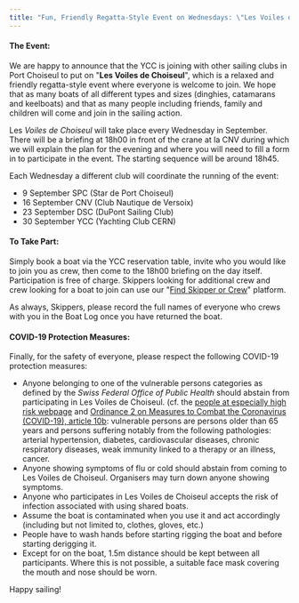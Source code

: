 ```yaml
---
title: "Fun, Friendly Regatta-Style Event on Wednesdays: \"Les Voiles de Choiseul\""
---
```


#### The Event:

We are happy to announce that the YCC is joining with other sailing clubs in Port Choiseul to put on "**Les Voiles de Choiseul**", which is a relaxed and friendly regatta-style event where everyone is welcome to join. We hope that as many boats of all different types and sizes (dinghies, catamarans and keelboats) and that as many people including friends, family and children will come and join in the sailing action.
    
Les *Voiles de Choiseul* will take place every Wednesday in September. There will be a briefing at 18h00 in front of the crane at la CNV during which we will explain the plan for the evening and where you will need to fill a form in to participate in the event. The starting sequence will be around 18h45.
    
Each Wednesday a different club will coordinate the running of the event:
- 9 September SPC (Star de Port Choiseul)
- 16 September CNV (Club Nautique de Versoix)
- 23 September DSC (DuPont Sailing Club)
- 30 September YCC (Yachting Club CERN)

#### To Take Part:
Simply book a boat via the YCC reservation table, invite who you would like to join you as crew, then come to the 18h00 briefing on the day itself. Participation is free of charge. Skippers looking for additional crew and crew looking for a boat to join can use our "[Find Skipper or Crew](https://ycc.anselme.info/outing)" platform.
    
As always, Skippers, please record the full names of everyone who crews with you in the Boat Log once you have returned the boat.

#### COVID-19 Protection Measures:

Finally, for the safety of everyone, please respect the following COVID-19 protection measures:

- Anyone belonging to one of the vulnerable persons categories as defined by the *Swiss Federal Office of Public Health* should abstain from participating in Les Voiles de Choiseul. (cf. the [people at especially high risk webpage](https://www.bag.admin.ch/bag/en/home/krankheiten/ausbrueche-epidemien-pandemien/aktuelle-ausbrueche-epidemien/novel-cov/besonders-gefaehrdete-menschen.html) and [Ordinance 2 on Measures to Combat the Coronavirus (COVID-19), article 10b](https://www.admin.ch/opc/en/classified-compilation/20200744/index.html#a10b): vulnerable persons are persons older than 65 years and persons suffering notably from the following pathologies: arterial hypertension, diabetes, cardiovascular diseases, chronic respiratory diseases, weak immunity linked to a therapy or an illness, cancer.
- Anyone showing symptoms of flu or cold should abstain from coming to Les Voiles de Choiseul. Organisers may turn down anyone showing symptoms.
- Anyone who participates in Les Voiles de Choiseul accepts the risk of infection associated with using shared boats.
- Assume the boat is contaminated when you use it and act accordingly (including but not limited to, clothes, gloves, etc.)
- People have to wash hands before starting rigging the boat and before starting derigging it.
- Except for on the boat, 1.5m distance should be kept between all participants. Where this is not possible, a suitable face mask covering the mouth and nose should be worn.

Happy sailing!
